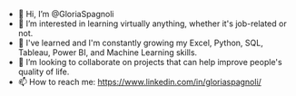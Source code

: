 - 👋 Hi, I’m @GloriaSpagnoli
- 👀 I’m interested in learning virtually anything, whether it's job-related or not.
- 🌱 I've learned and I'm constantly growing my Excel, Python, SQL, Tableau, Power BI, and Machine Learning skills.
- 💞️ I’m looking to collaborate on projects that can help improve people's quality of life.
- 📫 How to reach me: https://www.linkedin.com/in/gloriaspagnoli/

<!---
GloriaSpagnoli/GloriaSpagnoli is a ✨ special ✨ repository because its `README.md` (this file) appears on your GitHub profile.
You can click the Preview link to take a look at your changes.
--->
